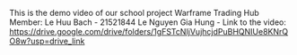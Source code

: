 This is the demo video of our school project Warframe Trading Hub
Member: 
      Le Huu Bach - 21521844
      Le Nguyen Gia Hung - 
Link to the video: https://drive.google.com/drive/folders/1gFSTcNIjVujhcjdPuBHQNIUe8KNrQO8w?usp=drive_link
